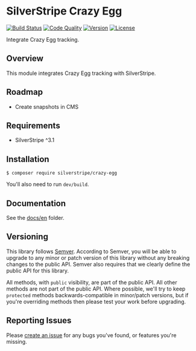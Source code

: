 # SilverStripe Crazy Egg

[![Build Status](http://img.shields.io/travis/assertchris/silverstripe-crazy-egg.svg?style=flat-square)](https://travis-ci.org/assertchris/silverstripe-crazy-egg)
[![Code Quality](http://img.shields.io/scrutinizer/g/assertchris/silverstripe-crazy-egg.svg?style=flat-square)](https://scrutinizer-ci.com/g/assertchris/silverstripe-crazy-egg)
[![Version](http://img.shields.io/packagist/v/silverstripe/crazy-egg.svg?style=flat-square)](https://packagist.org/packages/silverstripe/silverstripe-crazy-egg)
[![License](http://img.shields.io/packagist/l/silverstripe/crazy-egg.svg?style=flat-square)](LICENSE.md)

Integrate Crazy Egg tracking.

## Overview

This module integrates Crazy Egg tracking with SilverStripe.

## Roadmap

- Create snapshots in CMS

## Requirements

- SilverStripe ^3.1

## Installation

```
$ composer require silverstripe/crazy-egg
```

You'll also need to run `dev/build`.

## Documentation

See the [docs/en](docs/en/introduction.md) folder.

## Versioning

This library follows [Semver](http://semver.org). According to Semver, you will be able to upgrade to any minor or patch version of this library without any breaking changes to the public API. Semver also requires that we clearly define the public API for this library.

All methods, with `public` visibility, are part of the public API. All other methods are not part of the public API. Where possible, we'll try to keep `protected` methods backwards-compatible in minor/patch versions, but if you're overriding methods then please test your work before upgrading.

## Reporting Issues

Please [create an issue](http://github.com/assertchris/silverstripe-crazy-egg/issues) for any bugs you've found, or features you're missing.